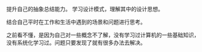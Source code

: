 提升自己的抽象总结能力。
学习设计模式，理解其中的设计思想。

结合自己平时在工作和生活中遇到的场景和问题进行思考。

之前看不懂，是因为自己对一些概念不了解，没有学习过计算机的一些基础知识，没有系统化学习过。问题只要发现了就有很多办法去解决。
